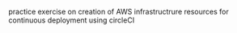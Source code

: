 practice exercise on creation of AWS infrastructrure resources for continuous deployment using circleCI
